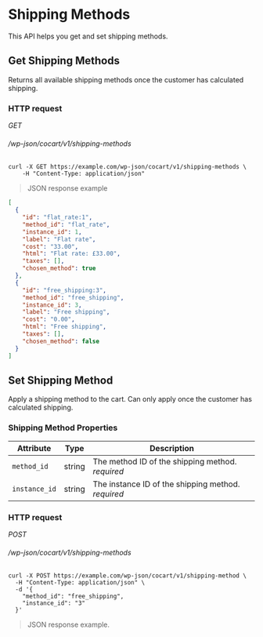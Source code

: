 # Shipping Methods #

This API helps you get and set shipping methods.

## Get Shipping Methods  ##

Returns all available shipping methods once the customer has calculated shipping.

### HTTP request ###

<div class="api-endpoint">
	<div class="endpoint-data">
		<i class="label label-get">GET</i>
		<h6>/wp-json/cocart/v1/shipping-methods</h6>
	</div>
</div>

```shell
curl -X GET https://example.com/wp-json/cocart/v1/shipping-methods \
	-H "Content-Type: application/json"
```

> JSON response example

```json
[
  {
    "id": "flat_rate:1",
    "method_id": "flat_rate",
    "instance_id": 1,
    "label": "Flat rate",
    "cost": "33.00",
    "html": "Flat rate: £33.00",
    "taxes": [],
    "chosen_method": true
  },
  {
    "id": "free_shipping:3",
    "method_id": "free_shipping",
    "instance_id": 3,
    "label": "Free shipping",
    "cost": "0.00",
    "html": "Free shipping",
    "taxes": [],
    "chosen_method": false
  }
]
```

## Set Shipping Method ##

Apply a shipping method to the cart. Can only apply once the customer has calculated shipping.

### Shipping Method Properties ###

| Attribute   | Type   | Description       |
| ----------- | ------ | ----------------- |
| `method_id` | string | The method ID of the shipping method. <i class="label label-info">required</i> |
| `instance_id` | string | The instance ID of the shipping method. <i class="label label-info">required</i> |

### HTTP request ###

<div class="api-endpoint">
	<div class="endpoint-data">
		<i class="label label-post">POST</i>
		<h6>/wp-json/cocart/v1/shipping-methods</h6>
	</div>
</div>

```shell
curl -X POST https://example.com/wp-json/cocart/v1/shipping-method \
  -H "Content-Type: application/json" \
  -d '{
    "method_id": "free_shipping",
    "instance_id": "3"
  }'
```

> JSON response example.

```json
```
